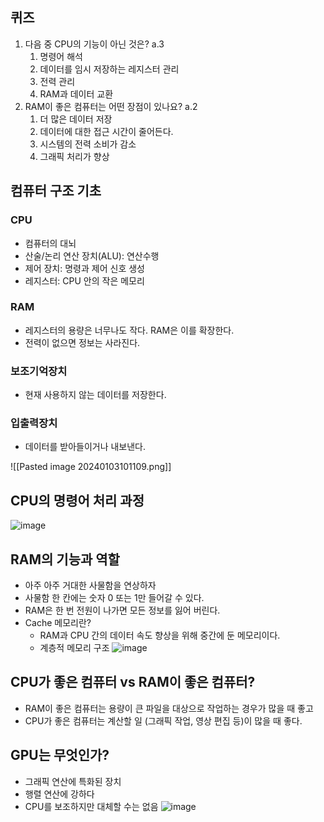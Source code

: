 
## 퀴즈
1. 다음 중 CPU의 기능이 아닌 것은? a.3
	1) 명령어 해석
	2) 데이터를 임시 저장하는 레지스터 관리
	3) 전력 관리
	4) RAM과 데이터 교환
1. RAM이 좋은 컴퓨터는 어떤 장점이 있나요? a.2
	1) 더 많은 데이터 저장
	2) 데이터에 대한 접근 시간이 줄어든다.
	3) 시스템의 전력 소비가 감소
	4) 그래픽 처리가 향상


## 컴퓨터 구조 기초
### CPU
- 컴퓨터의 대뇌
- 산술/논리 연산 장치(ALU): 연산수행
- 제어 장치: 명령과 제어 신호 생성
- 레지스터: CPU 안의 작은 메모리

### RAM
- 레지스터의 용량은 너무나도 작다. RAM은 이를 확장한다.
- 전력이 없으면 정보는 사라진다.

### 보조기억장치
- 현재 사용하지 않는 데이터를 저장한다.

### 입출력장치
- 데이터를 받아들이거나 내보낸다.

![[Pasted image 20240103101109.png]]


## CPU의 명령어 처리 과정

![image](https://github.com/Moonbyeol/Study/assets/140053617/47635e93-4802-4bb8-8783-1f869b2a2986)



## RAM의 기능과 역할
- 아주 아주 거대한 사물함을 연상하자
- 사물함 한 칸에는 숫자 0 또는 1만 들어갈 수 있다.
- RAM은 한 번 전원이 나가면 모든 정보를 잃어 버린다.
- Cache 메모리란?
	- RAM과 CPU 간의 데이터 속도 향상을 위해 중간에 둔 메모리이다.
	- 계층적 메모리 구조
![image](https://github.com/Moonbyeol/Study/assets/140053617/22489e47-1c13-4e5e-b53c-4e2145fea2bd)




## CPU가 좋은 컴퓨터 vs RAM이 좋은 컴퓨터?
- RAM이 좋은 컴퓨터는 용량이 큰 파일을 대상으로 작업하는 경우가 많을 때 좋고
- CPU가 좋은 컴퓨터는 계산할 일 (그래픽 작업, 영상 편집 등)이 많을 때 좋다.


## GPU는 무엇인가?
- 그래픽 연산에 특화된 장치
- 행렬 연산에 강하다
- CPU를 보조하지만 대체할 수는 없음
![image](https://github.com/Moonbyeol/Study/assets/140053617/7e1728e0-0213-4fe4-8fa8-4241313a83db)










